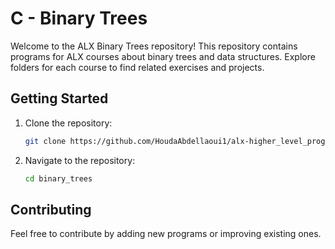 # C - Binary Trees

Welcome to the ALX Binary Trees repository! This repository contains programs for ALX courses about binary trees and data structures. Explore folders for each course to find related exercises and projects. 

## Getting Started

1. Clone the repository:

   ```bash
   git clone https://github.com/HoudaAbdellaoui1/alx-higher_level_programming.git
   ```

2. Navigate to the repository:

   ```bash
   cd binary_trees
   ```

## Contributing

Feel free to contribute by adding new programs or improving existing ones.
